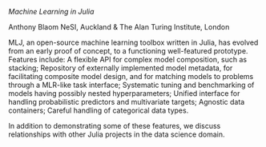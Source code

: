 *Machine Learning in Julia*

Anthony Blaom
NeSI, Auckland & The Alan Turing Institute, London

MLJ, an open-source machine learning toolbox written in Julia, has evolved from an early proof of concept, to a functioning well-featured prototype. Features include: A flexible API for complex model composition, such as stacking; Repository of externally implemented model metadata, for facilitating composite model design, and for matching models to problems through a MLR-like task interface; Systematic tuning and benchmarking of models having possibly nested hyperparameters; Unified interface for handling probabilistic predictors and multivariate targets; Agnostic data containers; Careful
handling of categorical data types. 

In addition to demonstrating some of these features, we discuss relationships with other Julia projects in the data science domain.
